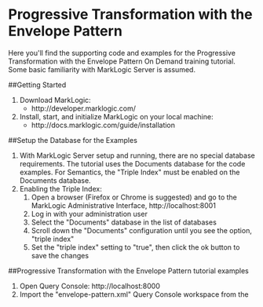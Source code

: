 # Progressive Transformation with the Envelope Pattern
Here you'll find the supporting code and examples for the Progressive Transformation with the Envelope Pattern On Demand training tutorial.  Some basic familiarity with MarkLogic Server is assumed.

##Getting Started
<ol>
<li>Download MarkLogic:
  <ul>
    <li>http://developer.marklogic.com/
  </ul>
<li>Install, start, and initialize MarkLogic on your local machine:
  <ul>
    <li>http://docs.marklogic.com/guide/installation
  </ul>
</ol>
##Setup the Database for the Examples
<ol>
<li>With MarkLogic Server setup and running, there are no special database requirements. The tutorial uses the Documents database for the code examples. For Semantics, the "Triple Index" must be enabled on the Documents database.
<li>Enabling the Triple Index:
  <ol>
    <li>Open a browser (Firefox or Chrome is suggested) and go to the MarkLogic Administrative Interface, http://localhost:8001
    <li>Log in with your administration user
    <li>Select the "Documents" database in the list of databases
    <li>Scroll down the "Documents" configuration until you see the option, "triple index"
    <li>Set the "triple index" setting to "true", then click the ok button to save the changes
  </ol>
</ol>
##Progressive Transformation with the Envelope Pattern tutorial examples
<ol>
<li>Open Query Console:  http://localhost:8000
<li>Import the "envelope-pattern.xml" Query Console workspace from the <a href="https://github.com/MarkLogicUniversity/OnDemand/envelope-pattern</a> folder  
<li>Follow along with the "Progressive Transformation with the Envelope Pattern" On Demand tutorial found here:  http://mlu.marklogic.com/ondemand/
</ol>
